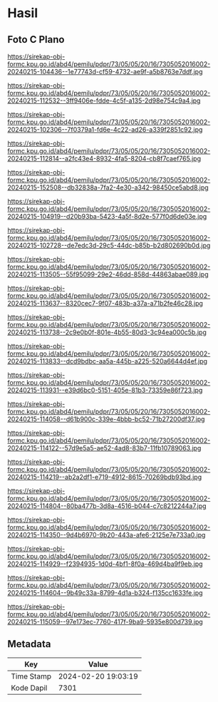 # Hasil

## Foto C Plano

https://sirekap-obj-formc.kpu.go.id/abd4/pemilu/pdpr/73/05/05/20/16/7305052016002-20240215-104436--1e77743d-cf59-4732-ae9f-a5b8763e7ddf.jpg

https://sirekap-obj-formc.kpu.go.id/abd4/pemilu/pdpr/73/05/05/20/16/7305052016002-20240215-112532--3ff9406e-fdde-4c5f-a135-2d98e754c9a4.jpg

https://sirekap-obj-formc.kpu.go.id/abd4/pemilu/pdpr/73/05/05/20/16/7305052016002-20240215-102306--7f0379a1-fd6e-4c22-ad26-a339f2851c92.jpg

https://sirekap-obj-formc.kpu.go.id/abd4/pemilu/pdpr/73/05/05/20/16/7305052016002-20240215-112814--a2fc43e4-8932-4fa5-8204-cb8f7caef765.jpg

https://sirekap-obj-formc.kpu.go.id/abd4/pemilu/pdpr/73/05/05/20/16/7305052016002-20240215-152508--db32838a-7fa2-4e30-a342-98450ce5abd8.jpg

https://sirekap-obj-formc.kpu.go.id/abd4/pemilu/pdpr/73/05/05/20/16/7305052016002-20240215-104919--d20b93ba-5423-4a5f-8d2e-577f0d6de03e.jpg

https://sirekap-obj-formc.kpu.go.id/abd4/pemilu/pdpr/73/05/05/20/16/7305052016002-20240215-102728--de7edc3d-29c5-44dc-b85b-b2d802690b0d.jpg

https://sirekap-obj-formc.kpu.go.id/abd4/pemilu/pdpr/73/05/05/20/16/7305052016002-20240215-113505--55f95099-29e2-46dd-858d-44863abae089.jpg

https://sirekap-obj-formc.kpu.go.id/abd4/pemilu/pdpr/73/05/05/20/16/7305052016002-20240215-113637--8320cec7-9f07-483b-a37a-a71b2fe46c28.jpg

https://sirekap-obj-formc.kpu.go.id/abd4/pemilu/pdpr/73/05/05/20/16/7305052016002-20240215-113738--2c9e0b0f-801e-4b55-80d3-3c94ea000c5b.jpg

https://sirekap-obj-formc.kpu.go.id/abd4/pemilu/pdpr/73/05/05/20/16/7305052016002-20240215-113833--dcd9bdbc-aa5a-445b-a225-520a6644d4ef.jpg

https://sirekap-obj-formc.kpu.go.id/abd4/pemilu/pdpr/73/05/05/20/16/7305052016002-20240215-113931--e39d6bc0-5151-405e-81b3-73359e86f723.jpg

https://sirekap-obj-formc.kpu.go.id/abd4/pemilu/pdpr/73/05/05/20/16/7305052016002-20240215-114058--d61b900c-339e-4bbb-bc52-71b27200df37.jpg

https://sirekap-obj-formc.kpu.go.id/abd4/pemilu/pdpr/73/05/05/20/16/7305052016002-20240215-114122--57d9e5a5-ae52-4ad8-83b7-11fb10789063.jpg

https://sirekap-obj-formc.kpu.go.id/abd4/pemilu/pdpr/73/05/05/20/16/7305052016002-20240215-114219--ab2a2df1-e719-4912-8615-70269bdb93bd.jpg

https://sirekap-obj-formc.kpu.go.id/abd4/pemilu/pdpr/73/05/05/20/16/7305052016002-20240215-114804--80ba477b-3d8a-4516-b044-c7c8212244a7.jpg

https://sirekap-obj-formc.kpu.go.id/abd4/pemilu/pdpr/73/05/05/20/16/7305052016002-20240215-114350--9d4b6970-9b20-443a-afe6-2125e7e733a0.jpg

https://sirekap-obj-formc.kpu.go.id/abd4/pemilu/pdpr/73/05/05/20/16/7305052016002-20240215-114929--f2394935-1d0d-4bf1-8f0a-469d4ba9f9eb.jpg

https://sirekap-obj-formc.kpu.go.id/abd4/pemilu/pdpr/73/05/05/20/16/7305052016002-20240215-114604--9b49c33a-8799-4d1a-b324-f135cc1633fe.jpg

https://sirekap-obj-formc.kpu.go.id/abd4/pemilu/pdpr/73/05/05/20/16/7305052016002-20240215-115059--97e173ec-7760-417f-9ba9-5935e800d739.jpg


## Metadata

| Key        | Value               |
| ---------- | ------------------- |
| Time Stamp | 2024-02-20 19:03:19 |
| Kode Dapil | 7301                |



